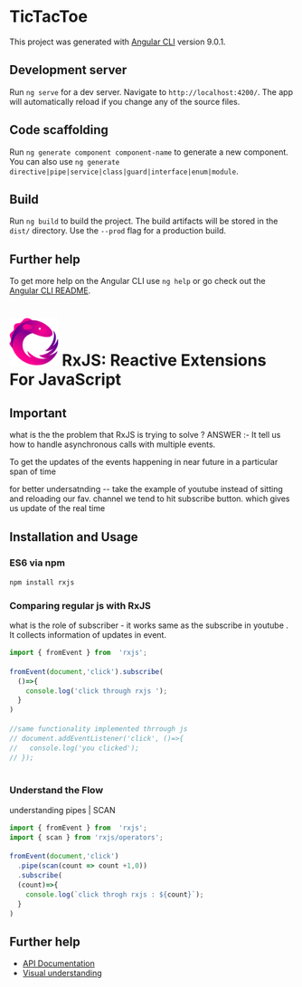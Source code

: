 # TicTacToe

This project was generated with [Angular CLI](https://github.com/angular/angular-cli) version 9.0.1.

## Development server

Run `ng serve` for a dev server. Navigate to `http://localhost:4200/`. The app will automatically reload if you change any of the source files.

## Code scaffolding

Run `ng generate component component-name` to generate a new component. You can also use `ng generate directive|pipe|service|class|guard|interface|enum|module`.

## Build

Run `ng build` to build the project. The build artifacts will be stored in the `dist/` directory. Use the `--prod` flag for a production build.


## Further help

To get more help on the Angular CLI use `ng help` or go check out the [Angular CLI README](https://github.com/angular/angular-cli/blob/master/README.md).

# <img src="src/assets/Rx_Logo_S.png" alt="RxJS Logo" width="86" height="86"> RxJS: Reactive Extensions For JavaScript
 
## Important
what is the the problem that RxJS is trying to solve ? 
ANSWER :- It tell us how to handle asynchronous calls with multiple events.

To get the updates of the events happening in near future in a particular span of time 

for better undersatnding  -- take the example of youtube instead of sitting and reloading our fav. channel we tend to hit subscribe button. which gives us update of the real time 
 
## Installation and Usage

### ES6 via npm

```sh
npm install rxjs
```
### Comparing regular js with RxJS

what is the role of subscriber - it works same as the subscribe in youtube . It collects information of updates in event.

```js
import { fromEvent } from  'rxjs';

fromEvent(document,'click').subscribe(
  ()=>{
    console.log('click through rxjs ');
  }
)

//same functionality implemented thrrough js
// document.addEventListener('click', ()=>{
//   console.log('you clicked');
// });
  
```

### Understand the Flow

understanding pipes | SCAN 
```js
import { fromEvent } from  'rxjs';
import { scan } from 'rxjs/operators';

fromEvent(document,'click')
  .pipe(scan(count => count +1,0))
  .subscribe(
  (count)=>{
    console.log(`click throgh rxjs : ${count}`);
  }
)
```

## Further help

- [API Documentation](https://rxjs.dev/)
- [Visual understanding](https://rxviz.com/) 

